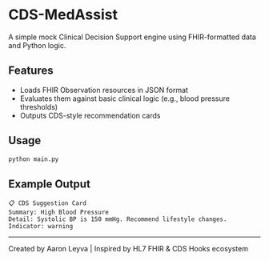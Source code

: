 # CDS-MedAssist

A simple mock Clinical Decision Support engine using FHIR-formatted data and Python logic.

## Features
- Loads FHIR Observation resources in JSON format
- Evaluates them against basic clinical logic (e.g., blood pressure thresholds)
- Outputs CDS-style recommendation cards

## Usage

```bash
python main.py
```

## Example Output

```
📋 CDS Suggestion Card
Summary: High Blood Pressure
Detail: Systolic BP is 150 mmHg. Recommend lifestyle changes.
Indicator: warning
```

---

Created by Aaron Leyva | Inspired by HL7 FHIR & CDS Hooks ecosystem